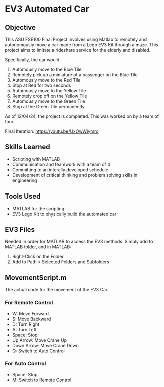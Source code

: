 # EV3 Automated Car

## Objective
This ASU FSE100 Final Project involves using Matlab to remotely and autonomously move a car made from a Lego EV3 Kit through a maze. This project aims to imitate a rideshare service for the elderly and disabled. 

Specifically, the car would:
1) Automously move to the Blue Tile
2) Remotely pick up a miniature of a passenger on the Blue Tile
3) Automously move to the Red Tile
4) Stop at Red for two seconds
5) Automously move to the Yellow Tile
6) Remotely drop off on the Yellow Tile
7) Automously move to the Green Tile
8) Stop at the Green Tile permanently 

As of 12/04/24, the project is completed. This was worked on by a team of four.

Final Iteration: https://youtu.be/UxOwWiyrsro

## Skills Learned

- Scripting with MATLAB
- Communication and teamwork with a team of 4
- Committing to an interally developed schedule
- Development of critical thinking and problem solving skills in engineering

## Tools Used
- MATLAB for the scripting
- EV3 Lego Kit to physically build the automated car

## EV3 Files
Needed in order for MATLAB to access the EV3 methods. Simply add to MATLAB folder, and in MATLAB:
  1) Right-Click on the Folder
  2) Add to Path > Selected Folders and Subfolders

## MovementScript.m
The actual code for the movement of the EV3 Car. 
### For Remote Control
* W: Move Forward
* S: Move Backward
* D: Turn Right
* A: Turn Left
* Space: Stop
* Up Arrow: Move Crane Up
* Down Arrow: Move Crane Down
* Q: Switch to Auto Control
### For Auto Control
* Space: Stop
* M: Switch to Remote Control 
